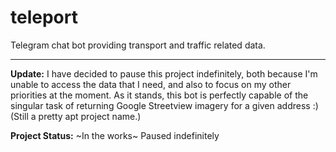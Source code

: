 # teleport
Telegram chat bot providing transport and traffic related data.

---
**Update:** I have decided to pause this project indefinitely, both because I'm unable to access the data that I need, and also to focus on my other priorities at the moment. As it stands, this bot is perfectly capable of the singular task of returning Google Streetview imagery for a given address :) (Still a pretty apt project name.)

**Project Status:** ~In the works~ Paused indefinitely
